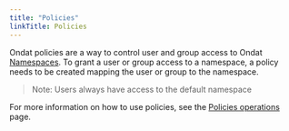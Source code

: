 ```yaml
---
title: "Policies"
linkTitle: Policies
---
```


Ondat policies are a way to control user and group access to Ondat
[Namespaces](/docs/concepts/namespaces). To grant a user or group
access to a namespace, a policy needs to be created mapping the user or group
to the namespace. 

>Note: Users always have access to the default namespace

For more information on how to use policies, see the 
[Policies operations](/docs/operations/policies) page.
